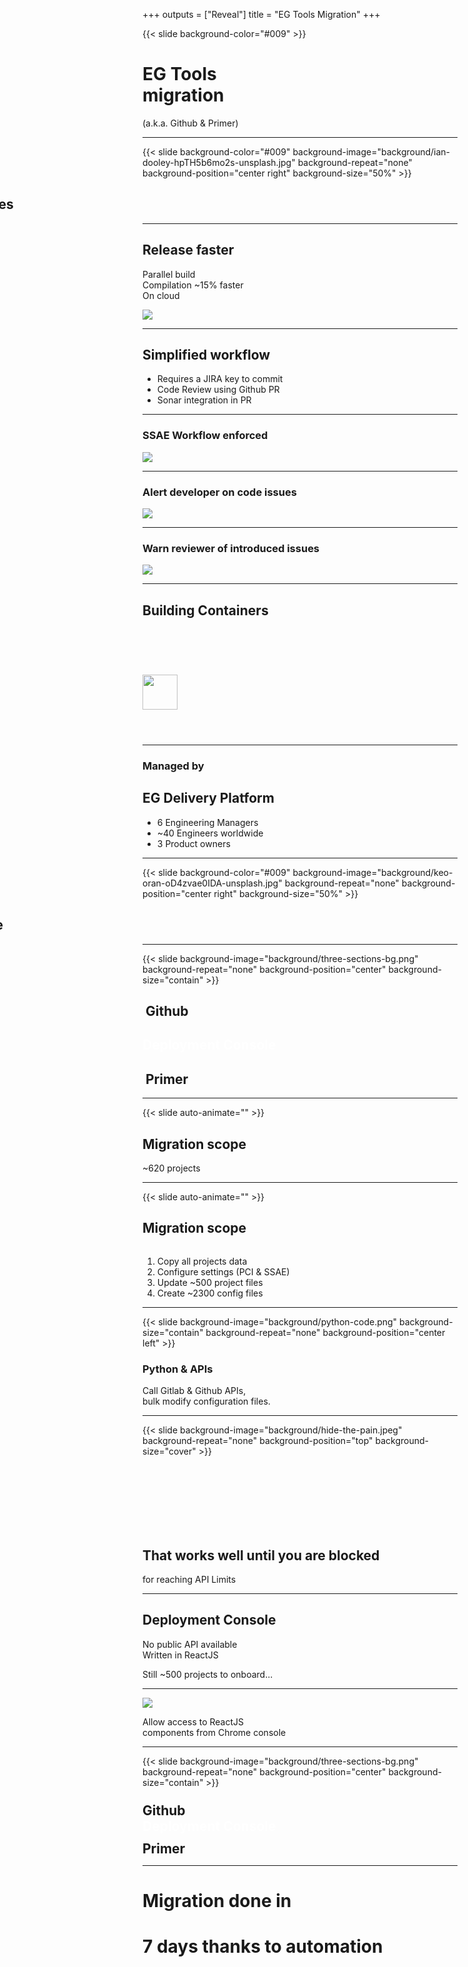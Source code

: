 +++
outputs = ["Reveal"]
title = "EG Tools Migration"
+++

{{< slide background-color="#009" >}}

<h1>EG Tools<br />migration</h1>
<span>(a.k.a. Github & Primer)</span>

---
{{< slide background-color="#009" background-image="background/ian-dooley-hpTH5b6mo2s-unsplash.jpg"
background-repeat="none" background-position="center right" background-size="50%" >}}

<div style="width: 50%; transform: translate(-10vh, 0)">
    <h2>Multiple Outcomes</h2>
</div>

---
## Release faster

Parallel build <i class="fas fa-rocket"></i>  
Compilation ~15% faster  
On <i class="fab fa-aws"></i> cloud  

<img src="primer-executors.png">

---
## Simplified workflow

* Requires a JIRA key to commit
* Code Review using Github PR
* Sonar integration in PR

---

### SSAE Workflow enforced

<img src="pr-review-required.png" />

---
### Alert developer on   code issues

<img src="sonar-error-report.png" />

---
### Warn reviewer of introduced issues

<img src="sonar-full-report.png" />

---
## Building Containers

<br />
<p style="font-size: 4em;">
    <img src="eg-logo.png" style="margin: 0; height: 1em; width: auto; vertical-align: top;">
    <i class="fas fa-cogs"></i>
    <i class="fab fa-docker"></i>
</p>

---
### Managed by 
## EG Delivery Platform
* 6 Engineering Managers
* ~40 Engineers worldwide
* 3 Product owners

---
{{< slide background-color="#009" background-image="background/keo-oran-oD4zvae0IDA-unsplash.jpg"
background-repeat="none" background-position="center right" background-size="50%" >}}

<div style="width: 50%; transform: translate(-10vh, 0)">
    <h2>Behind the scene</h2>
</div>

---
{{< slide background-image="background/three-sections-bg.png"
background-repeat="none" background-position="center" background-size="contain" >}}

<div class="three-sections">
  <h2><i class="fab fa-github"></i>&nbsp;Github</h2>
  <h2 style="color: white;">Deployment Console</h2>
  <h2><i class="fab fa-jenkins"></i>&nbsp;Primer</h2>
</div>

---
{{< slide auto-animate="" >}}

## Migration scope
<div data-id="gitlab-to-github" class="arrow-container" style="font-size: 5em;">
    <i data-id="gitlab" class="fab fa-gitlab"></i>
</div>

<p>~620 projects</p>

---
{{< slide auto-animate="" >}}

## Migration scope
<div data-id="gitlab-to-github" class="arrow-container" style="font-size: 5em;">
    <i data-id="gitlab" class="fab fa-gitlab"></i>
    <div data-id="arrow" style="display: inline-block;">
        <span class="css-arrow"><span class="css-arrow__leg"></span> <!----></span>
    </div>
    <i data-id="github" class="fab fa-github"></i>
</div>

1. Copy all projects data
2. Configure settings (PCI & SSAE)
3. Update ~500 project files
4. Create ~2300 config files

---
{{< slide background-image="background/python-code.png" background-size="contain"
background-repeat="none" background-position="center left" >}}

<h3 class="r-fit-text"><i class="fab fa-python"></i> Python & APIs</h3>

Call Gitlab & Github APIs,  
bulk modify configuration files.

---
{{< slide background-image="background/hide-the-pain.jpeg"
background-repeat="none" background-position="top" background-size="cover" >}}

<br />
<br />
<br />
<br />
<br />
<br />
<h2  class="r-fit-text">That works well until you are blocked</h2>
<p class="r-fit-text">for reaching API Limits <i class="far fa-hourglass"></i><p>

---
## Deployment Console

No public API available <i class="fas fa-ban" style="color: red"></i>  
Written in ReactJS <i class="fab fa-react"></i>  
  
<span class="fragment">Still ~500 projects to onboard...</span>

---

<img src="react-dev.png" />  

Allow access to ReactJS <i class="fab fa-react"></i>  
components from Chrome console 

---

{{< slide background-image="background/three-sections-bg.png"
background-repeat="none" background-position="center" background-size="contain" >}}

<div class="three-sections">
  <h2 style="display: inline">
    <span style="display: inline-block; margin-top:0.5em;">Github</span>
    <span style="display: block;" class="fragment"><i class="fas fa-check" style="color: green"></i></span>
  </h2>
  <h2 style="color: white; display: inline;">
    <span style="display: inline-block;">Deployment Console</span>
    <span style="display: block;" class="fragment"><i class="fas fa-check" style="color: green"></i></span>
  </h2>
  <h2 style="display: inline">
    <span style="display: inline-block; margin-top:0.5em;">Primer</span>
    <span style="display: block;" class="fragment"><i class="fas fa-sign-language"></i></span>
  </h2>
</div>

---

# Migration done in  
# 7 days thanks to automation

